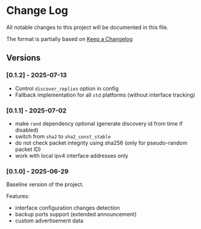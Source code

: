 # Change Log
All notable changes to this project will be documented in this file.

The format is partially based on [Keep a Changelog](http://keepachangelog.com/)

## Versions
### [0.1.2] - 2025-07-13
- Control `discover_replies` option in config
- Fallback implementation for all `std` platforms (without interface tracking)

### [0.1.1] - 2025-07-02
- make `rand` dependency optional (generate discovery id from time if disabled)
- switch from `sha2` to `sha2_const_stable`
- do not check packet integrity using sha256 (only for pseudo-random packet ID)
- work with local ipv4 interface addresses only

### [0.1.0] - 2025-06-29

Baseline version of the project.

Features:
- interface configuration changes detection
- backup ports support (extended announcement)
- custom advertisement data